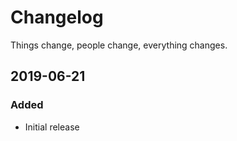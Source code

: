 # Changelog

Things change, people change, everything changes.

## 2019-06-21
### Added
- Initial release
